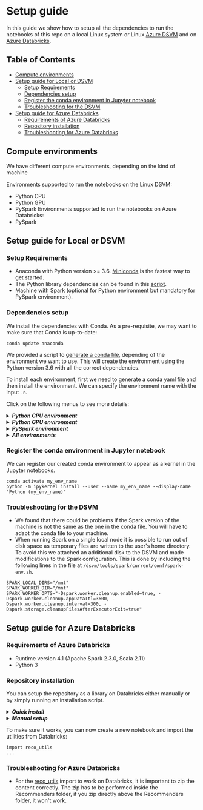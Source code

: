 # Setup guide 

In this guide we show how to setup all the dependencies to run the notebooks of this repo on a local Linux system or Linux [Azure DSVM](https://azure.microsoft.com/en-us/services/virtual-machines/data-science-virtual-machines/) and on [Azure Databricks](https://azure.microsoft.com/en-us/services/databricks/). 

## Table of Contents
 
* [Compute environments](#compute-environments)
* [Setup guide for Local or DSVM](#setup-guide-for-local-or-dsvm)
  * [Setup Requirements](#setup-requirements)
  * [Dependencies setup](#dependencies-setup)
  * [Register the conda environment in Jupyter notebook](#register-the-conda-environment-in-jupyter-notebook)
  * [Troubleshooting for the DSVM](#troubleshooting-for-the-dsvm)
* [Setup guide for Azure Databricks](#setup-guide-for-azure-databricks)
  * [Requirements of Azure Databricks](#requirements-of-azure-databricks)
  * [Repository installation](#repository-installation)
  * [Troubleshooting for Azure Databricks](#troubleshooting-for-azure-databricks)

## Compute environments

We have different compute environments, depending on the kind of machine

Environments supported to run the notebooks on the Linux DSVM:
* Python CPU
* Python GPU
* PySpark
Environments supported to run the notebooks on Azure Databricks:
* PySpark

## Setup guide for Local or DSVM

### Setup Requirements

- Anaconda with Python version >= 3.6. [Miniconda](https://conda.io/miniconda.html) is the fastest way to get started.
- The Python library dependencies can be found in this [script](scripts/generate_conda_file.sh).
- Machine with Spark (optional for Python environment but mandatory for PySpark environment).

### Dependencies setup

We install the dependencies with Conda. As a pre-requisite, we may want to make sure that Conda is up-to-date:

    conda update anaconda

We provided a script to [generate a conda file](scripts/generate_conda_file.sh), depending of the environment we want to use. This will create the environment using the Python version 3.6 with all the correct dependencies.

To install each environment, first we need to generate a conda yaml file and then install the environment. We can specify the environment name with the input `-n`. 

Click on the following menus to see more details:

<details>
<summary><strong><em>Python CPU environment</em></strong></summary>

Assuming the repo is cloned as `Recommenders` in the local system, to install the Python CPU environment:

    cd Recommenders
    ./scripts/generate_conda_file.sh
    conda env create -n reco_bare -f conda_bare.yaml 

</details>


<details>
<summary><strong><em>Python GPU environment</em></strong></summary>

Assuming that you have a GPU machine, to install the Python GPU environment, which by default installs the CPU environment:

    cd Recommenders
    ./scripts/generate_conda_file.sh --gpu
    conda env create -n reco_gpu -f conda_gpu.yaml 

</details>

<details>
<summary><strong><em>PySpark environment</em></strong></summary>

To install the PySpark environment, which by default installs the CPU environment:

    cd Recommenders
    ./scripts/generate_conda_file.sh --pyspark
    conda env create -n reco_pyspark -f conda_pyspark.yaml

**NOTE** - for this environment, we need to set the environment variables `PYSPARK_PYTHON` and `PYSPARK_DRIVER_PYTHON` to point to the conda python executable.

To set these variables every time the environment is activated, we can follow the steps of this [guide](https://conda.io/docs/user-guide/tasks/manage-environments.html#macos-and-linux). Assuming that we have installed the environment in `/anaconda/envs/reco_pyspark`, we create the file `/anaconda/envs/reco_pyspark/etc/conda/activate.d/env_vars.sh` and add:

```bash
#!/bin/sh
export PYSPARK_PYTHON=/anaconda/envs/reco_pyspark/bin/python
export PYSPARK_DRIVER_PYTHON=/anaconda/envs/reco_pyspark/bin/python
```

This will export the variables every time we do `conda activate reco_pyspark`. To unset these variables when we deactivate the environment, we create the file `/anaconda/envs/reco_pyspark/etc/conda/deactivate.d/env_vars.sh` and add:

```bash
#!/bin/sh
unset PYSPARK_PYTHON
unset PYSPARK_DRIVER_PYTHON
```
</details>

<details>
<summary><strong><em>All environments</em></strong></summary>

To install all three environments:

    cd Recommenders
    ./scripts/generate_conda_file.sh  --gpu --pyspark
    conda env create -n reco_full -f conda_full.yaml

</details>


### Register the conda environment in Jupyter notebook

We can register our created conda environment to appear as a kernel in the Jupyter notebooks. 

    conda activate my_env_name
    python -m ipykernel install --user --name my_env_name --display-name "Python (my_env_name)"


### Troubleshooting for the DSVM

* We found that there could be problems if the Spark version of the machine is not the same as the one in the conda file. You will have to adapt the conda file to your machine. 
* When running Spark on a single local node it is possible to run out of disk space as temporary files are written to the user's home directory. To avoid this we attached an additional disk to the DSVM and made modifications to the Spark configuration. This is done by including the following lines in the file at `/dsvm/tools/spark/current/conf/spark-env.sh`.
```
SPARK_LOCAL_DIRS="/mnt"
SPARK_WORKER_DIR="/mnt"
SPARK_WORKER_OPTS="-Dspark.worker.cleanup.enabled=true, -Dspark.worker.cleanup.appDataTtl=3600, -Dspark.worker.cleanup.interval=300, -Dspark.storage.cleanupFilesAfterExecutorExit=true"
```

## Setup guide for Azure Databricks

### Requirements of Azure Databricks
* Runtime version 4.1 (Apache Spark 2.3.0, Scala 2.11)
* Python 3

### Repository installation
You can setup the repository as a library on Databricks either manually or by simply running an installation script. 


<details>
<summary><strong><em>Quick install</em></strong></summary>

Prerequisite
* Install [Azure Databricks CLI (command-line interface)](https://docs.azuredatabricks.net/user-guide/dev-tools/databricks-cli.html#install-the-cli)
and setup CLI [authentication](https://docs.azuredatabricks.net/user-guide/dev-tools/databricks-cli.html#set-up-authentication).

1. Start a target cluster and copy the target cluster id. Cluster id can be found with following script:
    ```
    databricks clusters list
    
    <CLUSTER_ID> <CLUSTER_NAME> <STATUS>
    ...
    ```
2. Run following commands replacing CLUSTER_ID with the id you copied from the previous step:
    ```
    cd Recommenders
    ./scripts/databricks_install.sh CLUSTER_ID
    ```

</details> 

<details>
<summary><strong><em>Manual setup</em></strong></summary>

To install the repo manually onto Databricks, follow the steps:
1. Clone Microsoft Recommenders repo in your local computer.
2. Zip the contents inside the Recommenders folder (Azure Databricks requires compressed folders to have the .egg suffix, so we don't use the standard .zip):
    ```
    cd Recommenders
    zip -r Recommenders.egg .
    ```
3. Once your cluster has started, go to the Databricks home workspace, then go to your user and press import.
4. In the next menu there is an option to import a library, it says: `To import a library, such as a jar or egg, click here`. Press click here.
5. Then, at the first drop-down menu, mark the option `Upload Python egg or PyPI`.
6. Then press on `Drop library egg here to upload` and select the the file `Recommenders.egg` you just created.
7. Then press `Create library`. This will upload the zip and make it available in your workspace.
8. Finally, in the next menu, attach the library to your cluster.

</details>

To make sure it works, you can now create a new notebook and import the utilities from Databricks:
```
import reco_utils
...
```

### Troubleshooting for Azure Databricks
* For the [reco_utils](reco_utils) import to work on Databricks, it is important to zip the content correctly. The zip has to be performed inside the Recommenders folder, if you zip directly above the Recommenders folder, it won't work.

